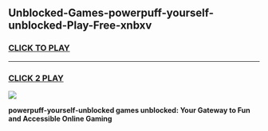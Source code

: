 
## Unblocked-Games-powerpuff-yourself-unblocked-Play-Free-xnbxv
<h3>
<a href="https://premium76.site?title=powerpuff-yourself-unblocked&ref=18A1">CLICK TO PLAY</a></h3>
<hr>

<h3>
<a href="https://premium76.site?title=powerpuff-yourself-unblocked&ref=18A1">CLICK 2 PLAY</a>
  
</h3>

<a href="https://premium76.site?title=powerpuff-yourself-unblocked&ref=18A1"><img src="https://clearcache.store/games.png"></a>


**powerpuff-yourself-unblocked games unblocked: Your Gateway to Fun and Accessible Online Gaming**
